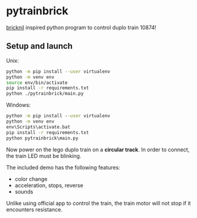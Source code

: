 # pytrainbrick

[bricknil](https://github.com/virantha/bricknil) inspired python program to control duplo train 10874!

## Setup and launch

Unix:
```sh
python -m pip install --user virtualenv
python -m venv env
source env/bin/activate
pip install -r requirements.txt
python ./pytrainbrick/main.py
```

Windows:
```bat
python -m pip install --user virtualenv
python -m venv env
env\Scripts\activate.bat
pip install -r requirements.txt
python pytrainbrick\main.py
```

Now power on the lego duplo train on a **circular track**. In order to connect, the train LED must be blinking.

The included demo has the following features:
  - color change
  - acceleration, stops, reverse
  - sounds

Unlike using official app to control the train, the train motor will not stop if it encounters resistance.
